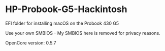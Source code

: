 # HP-Probook-G5-Hackintosh
EFI folder for installing macOS on the Probook 430 G5

Use your own SMBIOS - My SMBIOS here is removed for privacy reasons.

OpenCore version: 0.5.7
